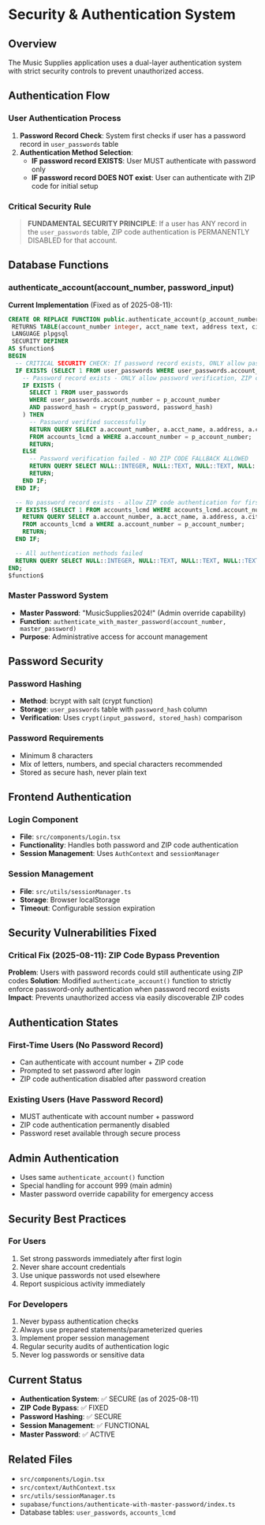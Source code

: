 # Security & Authentication System

## Overview
The Music Supplies application uses a dual-layer authentication system with strict security controls to prevent unauthorized access.

## Authentication Flow

### User Authentication Process
1. **Password Record Check**: System first checks if user has a password record in `user_passwords` table
2. **Authentication Method Selection**:
   - **IF password record EXISTS**: User MUST authenticate with password only
   - **IF password record DOES NOT exist**: User can authenticate with ZIP code for initial setup

### Critical Security Rule
> **FUNDAMENTAL SECURITY PRINCIPLE**: If a user has ANY record in the `user_passwords` table, ZIP code authentication is PERMANENTLY DISABLED for that account.

## Database Functions

### authenticate_account(account_number, password_input)
**Current Implementation** (Fixed as of 2025-08-11):
```sql
CREATE OR REPLACE FUNCTION public.authenticate_account(p_account_number integer, p_password text)
 RETURNS TABLE(account_number integer, acct_name text, address text, city text, state text, zip text, email_address text, phone text, mobile_phone text, authenticated boolean)
 LANGUAGE plpgsql
 SECURITY DEFINER
AS $function$
BEGIN
  -- CRITICAL SECURITY CHECK: If password record exists, ONLY allow password authentication
  IF EXISTS (SELECT 1 FROM user_passwords WHERE user_passwords.account_number = p_account_number) THEN
    -- Password record exists - ONLY allow password verification, ZIP code authentication is DISABLED
    IF EXISTS (
      SELECT 1 FROM user_passwords 
      WHERE user_passwords.account_number = p_account_number 
      AND password_hash = crypt(p_password, password_hash)
    ) THEN
      -- Password verified successfully
      RETURN QUERY SELECT a.account_number, a.acct_name, a.address, a.city, a.state, a.zip, a.email_address, a.phone, a.mobile_phone, TRUE as authenticated
      FROM accounts_lcmd a WHERE a.account_number = p_account_number;
      RETURN;
    ELSE
      -- Password verification failed - NO ZIP CODE FALLBACK ALLOWED
      RETURN QUERY SELECT NULL::INTEGER, NULL::TEXT, NULL::TEXT, NULL::TEXT, NULL::TEXT, NULL::TEXT, NULL::TEXT, NULL::TEXT, NULL::TEXT, FALSE as authenticated;
      RETURN;
    END IF;
  END IF;

  -- No password record exists - allow ZIP code authentication for first-time setup
  IF EXISTS (SELECT 1 FROM accounts_lcmd WHERE accounts_lcmd.account_number = p_account_number AND accounts_lcmd.zip = p_password) THEN
    RETURN QUERY SELECT a.account_number, a.acct_name, a.address, a.city, a.state, a.zip, a.email_address, a.phone, a.mobile_phone, TRUE as authenticated
    FROM accounts_lcmd a WHERE a.account_number = p_account_number;
    RETURN;
  END IF;

  -- All authentication methods failed
  RETURN QUERY SELECT NULL::INTEGER, NULL::TEXT, NULL::TEXT, NULL::TEXT, NULL::TEXT, NULL::TEXT, NULL::TEXT, NULL::TEXT, NULL::TEXT, FALSE as authenticated;
END;
$function$
```

### Master Password System
- **Master Password**: "MusicSupplies2024!" (Admin override capability)
- **Function**: `authenticate_with_master_password(account_number, master_password)`
- **Purpose**: Administrative access for account management

## Password Security

### Password Hashing
- **Method**: bcrypt with salt (crypt function)
- **Storage**: `user_passwords` table with `password_hash` column
- **Verification**: Uses `crypt(input_password, stored_hash)` comparison

### Password Requirements
- Minimum 8 characters
- Mix of letters, numbers, and special characters recommended
- Stored as secure hash, never plain text

## Frontend Authentication

### Login Component
- **File**: `src/components/Login.tsx`
- **Functionality**: Handles both password and ZIP code authentication
- **Session Management**: Uses `AuthContext` and `sessionManager`

### Session Management
- **File**: `src/utils/sessionManager.ts`
- **Storage**: Browser localStorage
- **Timeout**: Configurable session expiration

## Security Vulnerabilities Fixed

### Critical Fix (2025-08-11): ZIP Code Bypass Prevention
**Problem**: Users with password records could still authenticate using ZIP codes
**Solution**: Modified `authenticate_account()` function to strictly enforce password-only authentication when password record exists
**Impact**: Prevents unauthorized access via easily discoverable ZIP codes

## Authentication States

### First-Time Users (No Password Record)
- Can authenticate with account number + ZIP code
- Prompted to set password after login
- ZIP code authentication disabled after password creation

### Existing Users (Have Password Record)
- MUST authenticate with account number + password
- ZIP code authentication permanently disabled
- Password reset available through secure process

## Admin Authentication
- Uses same `authenticate_account()` function
- Special handling for account 999 (main admin)
- Master password override capability for emergency access

## Security Best Practices

### For Users
1. Set strong passwords immediately after first login
2. Never share account credentials
3. Use unique passwords not used elsewhere
4. Report suspicious activity immediately

### For Developers
1. Never bypass authentication checks
2. Always use prepared statements/parameterized queries
3. Implement proper session management
4. Regular security audits of authentication logic
5. Never log passwords or sensitive data

## Current Status
- **Authentication System**: ✅ SECURE (as of 2025-08-11)
- **ZIP Code Bypass**: ✅ FIXED
- **Password Hashing**: ✅ SECURE
- **Session Management**: ✅ FUNCTIONAL
- **Master Password**: ✅ ACTIVE

## Related Files
- `src/components/Login.tsx`
- `src/context/AuthContext.tsx`
- `src/utils/sessionManager.ts`
- `supabase/functions/authenticate-with-master-password/index.ts`
- Database tables: `user_passwords`, `accounts_lcmd`

